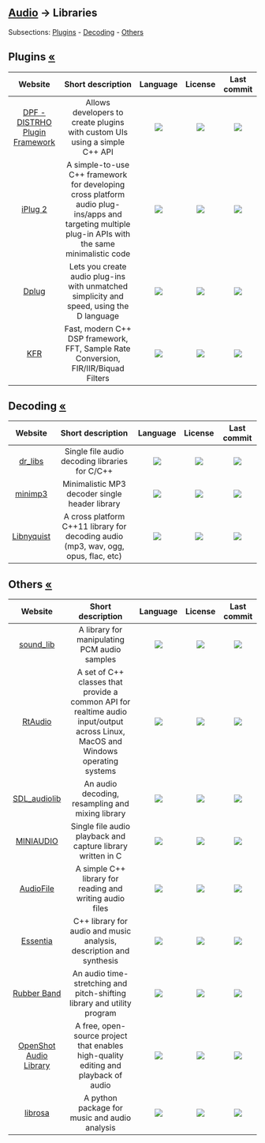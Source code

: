 ## [Audio](https://github.com/forart/HyMPS#-1) -> Libraries ##
Subsections: [Plugins](#plugins-) - [Decoding](#decoding-) - [Others](#others-)

## Plugins [«](#audio---libraries)
|Website|Short description|Language|License|Last commit|
|:-:|:-:|:-:|:-:|:-:|
|[DPF - DISTRHO Plugin Framework](https://github.com/DISTRHO/DPF)|Allows developers to create plugins with custom UIs using a simple C++ API|![](https://img.shields.io/github/languages/top/DISTRHO/DPF?color=pink&style=flat-square)|![](https://flat.badgen.net/github/license/DISTRHO/DPF?label=)|![](https://flat.badgen.net/github/last-commit/DISTRHO/DPF?label=)|
|[iPlug 2](https://github.com/iPlug2/iPlug2)|A simple-to-use C++ framework for developing cross platform audio plug-ins/apps and targeting multiple plug-in APIs with the same minimalistic code|![](https://img.shields.io/github/languages/top/iPlug2/iPlug2?color=pink&style=flat-square)|![](https://flat.badgen.net/github/license/iPlug2/iPlug2?label=)|![](https://flat.badgen.net/github/last-commit/iPlug2/iPlug2?label=)|
|[Dplug](https://github.com/AuburnSounds/Dplug)|Lets you create audio plug-ins with unmatched simplicity and speed, using the D language|![](https://img.shields.io/github/languages/top/AuburnSounds/Dplug?color=pink&style=flat-square)|![](https://flat.badgen.net/github/license/AuburnSounds/Dplug?label=)|![](https://flat.badgen.net/github/last-commit/AuburnSounds/Dplug?label=)|
|[KFR](https://www.kfr.dev/)|Fast, modern C++ DSP framework, FFT, Sample Rate Conversion, FIR/IIR/Biquad Filters|![](https://img.shields.io/github/languages/top/kfrlib/kfr?color=pink&style=flat-square)|![](https://flat.badgen.net/github/license/kfrlib/kfr?label=)|![](https://flat.badgen.net/github/last-commit/kfrlib/kfr?label=)|

## Decoding [«](#audio---libraries)
|Website|Short description|Language|License|Last commit|
|:-:|:-:|:-:|:-:|:-:|
|[dr_libs](https://github.com/mackron/dr_libs)|Single file audio decoding libraries for C/C++|![](https://img.shields.io/github/languages/top/mackron/dr_libs?color=pink&style=flat-square)|![](https://flat.badgen.net/github/license/mackron/dr_libs?label=)|![](https://flat.badgen.net/github/last-commit/mackron/dr_libs?label=)|
|[minimp3](https://github.com/lieff/minimp3)|Minimalistic MP3 decoder single header library|![](https://img.shields.io/github/languages/top/lieff/minimp3?color=pink&style=flat-square)|![](https://flat.badgen.net/github/license/lieff/minimp3?label=)|![](https://flat.badgen.net/github/last-commit/lieff/minimp3?label=)|
|[Libnyquist](https://github.com/ddiakopoulos/libnyquist)|A cross platform C++11 library for decoding audio (mp3, wav, ogg, opus, flac, etc)|![](https://img.shields.io/github/languages/top/ddiakopoulos/libnyquist?color=pink&style=flat-square)|![](https://flat.badgen.net/github/license/ddiakopoulos/libnyquist?label=)|![](https://flat.badgen.net/github/last-commit/ddiakopoulos/libnyquist?label=)|

## Others [«](#audio---libraries)
|Website|Short description|Language|License|Last commit|
|:-:|:-:|:-:|:-:|:-:|
|[sound_lib](https://github.com/aswin-aach/sound_lib)|A library for manipulating PCM audio samples|![](https://img.shields.io/github/languages/top/aswin-aach/sound_lib?color=pink&style=flat-square)|![](https://flat.badgen.net/github/license/aswin-aach/sound_lib?label=)|![](https://flat.badgen.net/github/last-commit/aswin-aach/sound_lib?label=)|
|[RtAudio](https://github.com/thestk/rtaudio)|A set of C++ classes that provide a common API for realtime audio input/output across Linux, MacOS and Windows operating systems|![](https://img.shields.io/github/languages/top/thestk/rtaudio?color=pink&style=flat-square)|![](https://flat.badgen.net/github/license/thestk/rtaudio?label=)|![](https://flat.badgen.net/github/last-commit/thestk/rtaudio?label=)|
|[SDL_audiolib](https://github.com/realnc/SDL_audiolib)|An audio decoding, resampling and mixing library|![](https://img.shields.io/github/languages/top/realnc/SDL_audiolib?color=pink&style=flat-square)|![](https://flat.badgen.net/github/license/realnc/SDL_audiolib?label=)|![](https://badgen.net/github/last-commit/realnc/SDL_audiolib?label=)|
|[MINIAUDIO](https://github.com/mackron/miniaudio)|Single file audio playback and capture library written in C|![](https://img.shields.io/github/languages/top/mackron/miniaudio?color=pink&style=flat-square)|![](https://flat.badgen.net/github/license/mackron/miniaudio?label=)|![](https://flat.badgen.net/github/last-commit/mackron/miniaudio?label=)|
|[AudioFile](https://github.com/adamstark/AudioFile)|A simple C++ library for reading and writing audio files|![](https://img.shields.io/github/languages/top/adamstark/AudioFile?color=pink&style=flat-square)|![](https://flat.badgen.net/github/license/adamstark/AudioFile?label=)|![](https://flat.badgen.net/github/last-commit/adamstark/AudioFile?label=)|
|[Essentia](https://essentia.upf.edu/)|C++ library for audio and music analysis, description and synthesis|![](https://img.shields.io/github/languages/top/MTG/essentia?color=pink&style=flat-square)|![](https://flat.badgen.net/github/license/MTG/essentia?label=)|![](https://flat.badgen.net/github/last-commit/MTG/essentia?label=)|
|[Rubber Band](https://breakfastquay.com/rubberband/)|An audio time-stretching and pitch-shifting library and utility program|![](https://img.shields.io/github/languages/top/breakfastquay/rubberband?color=pink&style=flat-square)|![](https://flat.badgen.net/github/license/breakfastquay/rubberband?label=)|![](https://flat.badgen.net/github/last-commit/breakfastquay/rubberband?label=)|
|[OpenShot Audio Library](https://github.com/OpenShot/libopenshot-audio)|A free, open-source project that enables high-quality editing and playback of audio|![](https://img.shields.io/github/languages/top/OpenShot/libopenshot-audio?color=pink&style=flat-square)|![](https://flat.badgen.net/github/license/OpenShot/libopenshot-audio?label=)|![](https://flat.badgen.net/github/last-commit/OpenShot/libopenshot-audio?label=)|
|[librosa](https://librosa.org/)|A python package for music and audio analysis|![](https://img.shields.io/github/languages/top/librosa/librosa?color=pink&style=flat-square)|![](https://flat.badgen.net/github/license/librosa/librosa?label=)|![](https://flat.badgen.net/github/last-commit/librosa/librosa?label=)|
